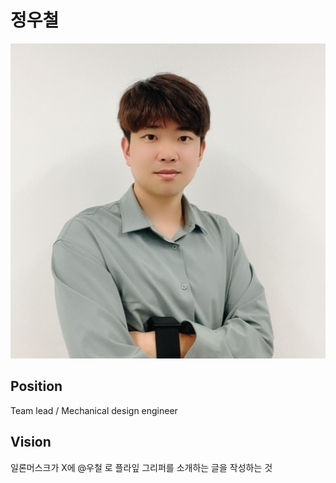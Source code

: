 # 정우철
![메인 이미지](/assets/mech/wcjung.jpg)

## Position
Team lead / Mechanical design engineer

## Vision
일론머스크가 X에 @우철 로 플라잎 그리퍼를 소개하는 글을 작성하는 것 